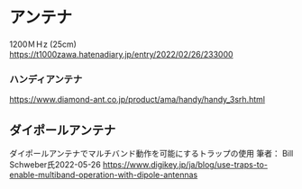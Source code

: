# アンテナ

1200ＭＨz (25cm)
https://t1000zawa.hatenadiary.jp/entry/2022/02/26/233000

### ハンディアンテナ
https://www.diamond-ant.co.jp/product/ama/handy/handy_3srh.html

## ダイポールアンテナ
ダイポールアンテナでマルチバンド動作を可能にするトラップの使用
筆者： Bill Schweber氏2022-05-26
https://www.digikey.jp/ja/blog/use-traps-to-enable-multiband-operation-with-dipole-antennas


